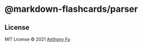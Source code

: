 # @markdown-flashcards/parser


## License

MIT License © 2021 [Anthony Fu](https://github.com/antfu)

